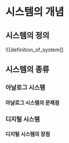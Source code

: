 # 시스템의 개념

## 시스템의 정의
![[definition_of_system]]

## 시스템의 종류

### 아날로그 시스템

#### 아날로그 시스템의 문제점

### 디지털 시스템

#### 디지털 시스템의 장점
